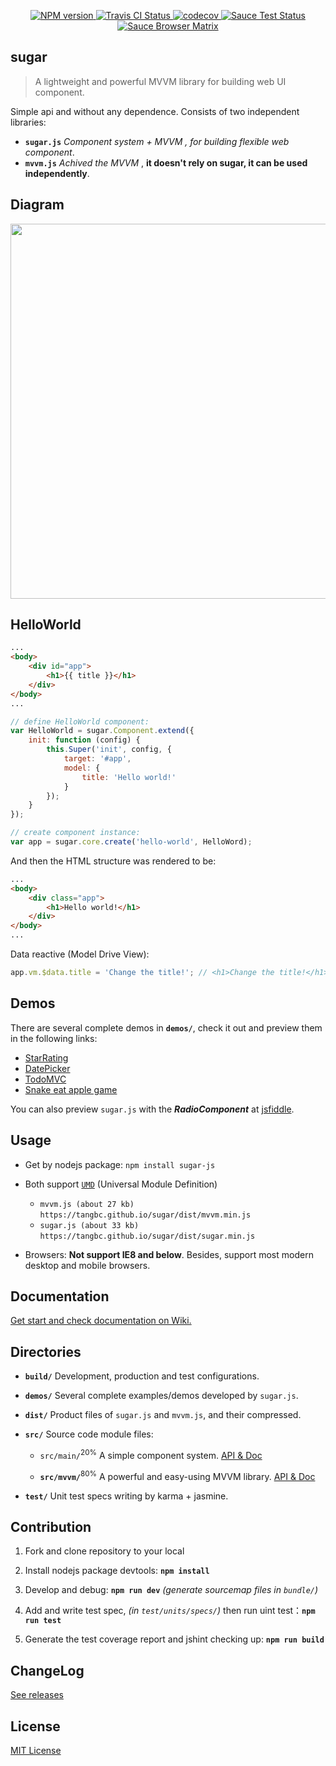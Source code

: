 <p align="center">
	<a href="https://npmjs.com/package/sugar-js">
		<img src="https://img.shields.io/npm/v/sugar-js.svg?style=flat" alt="NPM version"/>
	</a>
	<a href="https://travis-ci.org/tangbc/sugar">
		<img src="https://travis-ci.org/tangbc/sugar.svg?branch=master" alt="Travis CI Status"/>
	</a>
	<a href="https://codecov.io/gh/tangbc/sugar">
		<img src="https://codecov.io/gh/tangbc/sugar/branch/master/graph/badge.svg" alt="codecov"/>
	</a>
	<a href="https://saucelabs.com/u/tangbc">
		<img src="https://saucelabs.com/buildstatus/tangbc" alt="Sauce Test Status"/>
	</a>
	<br>
	<a href="https://saucelabs.com/u/tangbc">
		<img src="https://saucelabs.com/browser-matrix/tangbc.svg" alt="Sauce Browser Matrix"/>
	</a>
</p>


## sugar

> A lightweight and powerful MVVM library for building web UI component.

Simple api and without any dependence.
Consists of two independent libraries:
* **`sugar.js`** *Component system + MVVM , for building flexible web component*.
* **`mvvm.js`** *Achived the MVVM* , **it doesn't rely on sugar, it can be used independently**.


## Diagram

<img src="https://tangbc.github.io/github-images/sugar-diagram-en.png" width="600">


## HelloWorld
```html
...
<body>
	<div id="app">
		<h1>{{ title }}</h1>
	</div>
</body>
...
```
```javascript
// define HelloWorld component:
var HelloWorld = sugar.Component.extend({
	init: function (config) {
		this.Super('init', config, {
			target: '#app',
			model: {
				title: 'Hello world!'
			}
		});
	}
});

// create component instance:
var app = sugar.core.create('hello-world', HelloWord);
```
And then the HTML structure was rendered to be:
```html
...
<body>
	<div class="app">
		<h1>Hello world!</h1>
	</div>
</body>
...
```
Data reactive (Model Drive View):
```javascript
app.vm.$data.title = 'Change the title!'; // <h1>Change the title!</h1>
```

## Demos

There are several complete demos in **`demos/`**, check it out and preview them in the following links:

* [StarRating](https://tangbc.github.io/sugar/demos/starRating)
* [DatePicker](https://tangbc.github.io/sugar/demos/datePicker)
* [TodoMVC](https://tangbc.github.io/sugar/demos/todoMVC)
* [Snake eat apple game](https://tangbc.github.io/sugar/demos/snake-eat-apples)

You can also preview `sugar.js` with the ***RadioComponent*** at [jsfiddle](https://jsfiddle.net/tangbc/may7jzb4/9/).


## Usage

* Get by nodejs package: `npm install sugar-js`

* Both support [`UMD`](https://github.com/umdjs/umd) (Universal Module Definition)
	* `mvvm.js (about 27 kb)` `https://tangbc.github.io/sugar/dist/mvvm.min.js`
	* `sugar.js (about 33 kb)` `https://tangbc.github.io/sugar/dist/sugar.min.js`

* Browsers: **Not support IE8 and below**. Besides, support most modern desktop and mobile browsers.


## Documentation

[Get start and check documentation on Wiki.](https://github.com/tangbc/sugar/wiki)


## Directories

* **`build/`** Development, production and test configurations.

* **`demos/`** Several complete examples/demos developed by `sugar.js`.

* **`dist/`** Product files of `sugar.js` and `mvvm.js`, and their compressed.

* **`src/`** Source code module files:

	* `src/main/`<sup>20%</sup> A simple component system. [API & Doc](https://github.com/tangbc/sugar/wiki/API)

	* **`src/mvvm/`**<sup>80%</sup> A powerful and easy-using MVVM library. [API & Doc](https://github.com/tangbc/sugar/wiki/MVVM)

* **`test/`** Unit test specs writing by karma + jasmine.


## Contribution

1. Fork and clone repository to your local

2. Install nodejs package devtools: **`npm install`**

3. Develop and debug: **`npm run dev`** *(generate sourcemap files in `bundle/`)*

4. Add and write test spec, *(in `test/units/specs/`)* then run uint test：**`npm run test`**

5. Generate the test coverage report and jshint checking up: **`npm run build`**


## ChangeLog

[See releases](https://github.com/tangbc/sugar/releases)


## License

[MIT License](https://github.com/tangbc/sugar/blob/master/LICENSE)
